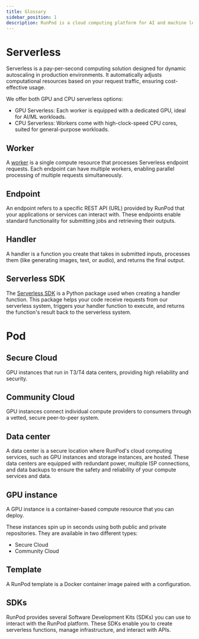 ```yaml
---
title: Glossary
sidebar_position: 1
description: RunPod is a cloud computing platform for AI and machine learning applications, offering GPU and CPU instances, serverless computing, and SDKs for seamless integration.
---
```


# Serverless

Serverless is a pay-per-second computing solution designed for dynamic autoscaling in production environments. It automatically adjusts computational resources based on your request traffic, ensuring cost-effective usage.

We offer both GPU and CPU serverless options:

- GPU Serverless: Each worker is equipped with a dedicated GPU, ideal for AI/ML workloads.
- CPU Serverless: Workers come with high-clock-speed CPU cores, suited for general-purpose workloads.

## Worker

A [worker](./serverless/workers/overview.md) is a single compute resource that processes Serverless endpoint requests. Each endpoint can have multiple workers, enabling parallel processing of multiple requests simultaneously.

## Endpoint

An endpoint refers to a specific REST API (URL) provided by RunPod that your applications or services can interact with. These endpoints enable standard functionality for submitting jobs and retrieving their outputs.

## Handler

A handler is a function you create that takes in submitted inputs, processes them (like generating images, text, or audio), and returns the final output.

## Serverless SDK

The [Serverless SDK](https://github.com/runpod/runpod-python) is a Python package used when creating a handler function. This package helps your code receive requests from our serverless system, triggers your handler function to execute, and returns the function's result back to the serverless system.

# Pod

## Secure Cloud

GPU instances that run in T3/T4 data centers, providing high reliability and security.

## Community Cloud

GPU instances connect individual compute providers to consumers through a vetted, secure peer-to-peer system.

## Data center

A data center is a secure location where RunPod's cloud computing services, such as GPU instances and storage instances, are hosted. These data centers are equipped with redundant power, multiple ISP connections, and data backups to ensure the safety and reliability of your compute services and data.

## GPU instance

A GPU instance is a container-based compute resource that you can deploy.

These instances spin up in seconds using both public and private repositories.
They are available in two different types:

- Secure Cloud
- Community Cloud

## Template

A RunPod template is a Docker container image paired with a configuration.

## SDKs

RunPod provides several Software Development Kits (SDKs) you can use to interact with the RunPod platform.
These SDKs enable you to create serverless functions, manage infrastructure, and interact with APIs.
